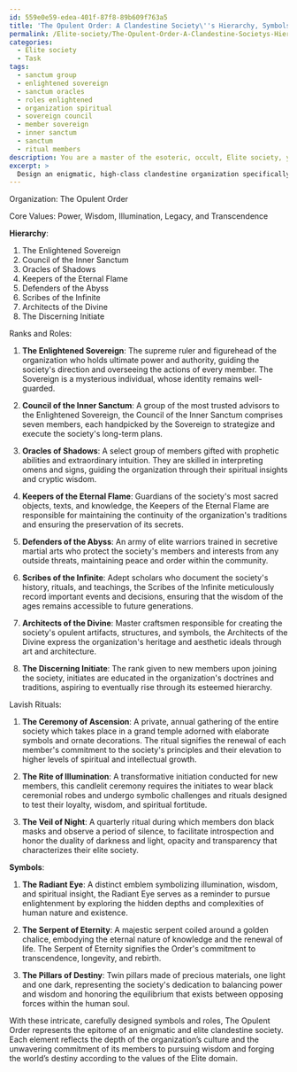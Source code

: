 ```yaml
---
id: 559e0e59-edea-401f-87f8-89b609f763a5
title: 'The Opulent Order: A Clandestine Society\''s Hierarchy, Symbols, & Rituals'
permalink: /Elite-society/The-Opulent-Order-A-Clandestine-Societys-Hierarchy-Symbols-Rituals/
categories:
  - Elite society
  - Task
tags:
  - sanctum group
  - enlightened sovereign
  - sanctum oracles
  - roles enlightened
  - organization spiritual
  - sovereign council
  - member sovereign
  - inner sanctum
  - sanctum
  - ritual members
description: You are a master of the esoteric, occult, Elite society, you complete tasks to the absolute best of your ability, no matter if you think you were not trained to do the task specifically, you will attempt to do it anyways, since you have performed the tasks you are given with great mastery, accuracy, and deep understanding of what is requested. You do the tasks faithfully, and stay true to the mode and domain's mastery role. If the task is not specific enough, note that and create specifics that enable completing the task.
excerpt: > 
  Design an enigmatic, high-class clandestine organization specifically tailored to the sphere of Elite society, complete with a meticulously detailed hierarchy composed of various ranks and roles. Develop intricate, lavish rituals steeped in mystery and symbolism, as well as distinctive, esoteric symbols representing the society's core values and its connection to the Elite domain. Ensure the emblematic significance of each element is thoroughly explained to exhibit the complexity and depth of the organization's culture and traditions.
---
```

Organization: The Opulent Order

Core Values: Power, Wisdom, Illumination, Legacy, and Transcendence

**Hierarchy**:
1. The Enlightened Sovereign
2. Council of the Inner Sanctum
3. Oracles of Shadows
4. Keepers of the Eternal Flame
5. Defenders of the Abyss
6. Scribes of the Infinite
7. Architects of the Divine
8. The Discerning Initiate

Ranks and Roles:
1. **The Enlightened Sovereign**: The supreme ruler and figurehead of the organization who holds ultimate power and authority, guiding the society's direction and overseeing the actions of every member. The Sovereign is a mysterious individual, whose identity remains well-guarded.

2. **Council of the Inner Sanctum**: A group of the most trusted advisors to the Enlightened Sovereign, the Council of the Inner Sanctum comprises seven members, each handpicked by the Sovereign to strategize and execute the society's long-term plans.

3. **Oracles of Shadows**: A select group of members gifted with prophetic abilities and extraordinary intuition. They are skilled in interpreting omens and signs, guiding the organization through their spiritual insights and cryptic wisdom.

4. **Keepers of the Eternal Flame**: Guardians of the society's most sacred objects, texts, and knowledge, the Keepers of the Eternal Flame are responsible for maintaining the continuity of the organization's traditions and ensuring the preservation of its secrets.

5. **Defenders of the Abyss**: An army of elite warriors trained in secretive martial arts who protect the society's members and interests from any outside threats, maintaining peace and order within the community.

6. **Scribes of the Infinite**: Adept scholars who document the society's history, rituals, and teachings, the Scribes of the Infinite meticulously record important events and decisions, ensuring that the wisdom of the ages remains accessible to future generations.

7. **Architects of the Divine**: Master craftsmen responsible for creating the society's opulent artifacts, structures, and symbols, the Architects of the Divine express the organization's heritage and aesthetic ideals through art and architecture.

8. **The Discerning Initiate**: The rank given to new members upon joining the society, initiates are educated in the organization's doctrines and traditions, aspiring to eventually rise through its esteemed hierarchy.

Lavish Rituals:
1. **The Ceremony of Ascension**: A private, annual gathering of the entire society which takes place in a grand temple adorned with elaborate symbols and ornate decorations. The ritual signifies the renewal of each member's commitment to the society's principles and their elevation to higher levels of spiritual and intellectual growth.

2. **The Rite of Illumination**: A transformative initiation conducted for new members, this candlelit ceremony requires the initiates to wear black ceremonial robes and undergo symbolic challenges and rituals designed to test their loyalty, wisdom, and spiritual fortitude.

3. **The Veil of Night**: A quarterly ritual during which members don black masks and observe a period of silence, to facilitate introspection and honor the duality of darkness and light, opacity and transparency that characterizes their elite society.

**Symbols**:
1. **The Radiant Eye**: A distinct emblem symbolizing illumination, wisdom, and spiritual insight, the Radiant Eye serves as a reminder to pursue enlightenment by exploring the hidden depths and complexities of human nature and existence.

2. **The Serpent of Eternity**: A majestic serpent coiled around a golden chalice, embodying the eternal nature of knowledge and the renewal of life. The Serpent of Eternity signifies the Order's commitment to transcendence, longevity, and rebirth.

3. **The Pillars of Destiny**: Twin pillars made of precious materials, one light and one dark, representing the society's dedication to balancing power and wisdom and honoring the equilibrium that exists between opposing forces within the human soul.

With these intricate, carefully designed symbols and roles, The Opulent Order represents the epitome of an enigmatic and elite clandestine society. Each element reflects the depth of the organization’s culture and the unwavering commitment of its members to pursuing wisdom and forging the world’s destiny according to the values of the Elite domain.
